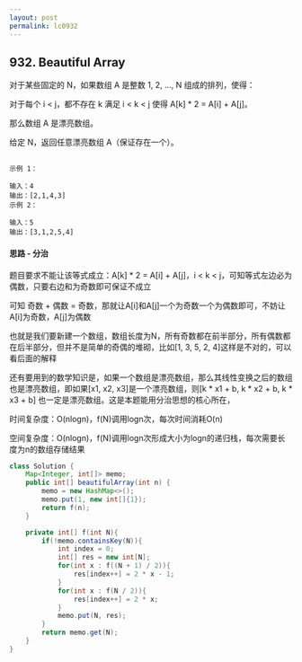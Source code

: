 ```yaml
---
layout: post
permalink: lc0932 
---
```


## 932. Beautiful Array

对于某些固定的 N，如果数组 A 是整数 1, 2, ..., N 组成的排列，使得：

对于每个 i < j，都不存在 k 满足 i < k < j 使得 A[k] * 2 = A[i] + A[j]。

那么数组 A 是漂亮数组。


给定 N，返回任意漂亮数组 A（保证存在一个）。

```text

示例 1：

输入：4
输出：[2,1,4,3]
示例 2：

输入：5
输出：[3,1,2,5,4]

```

#### 思路 - 分治

题目要求不能让该等式成立：A[k] * 2 = A[i] + A[j]，i < k < j，可知等式左边必为偶数，只要右边和为奇数即可保证不成立

可知 奇数 + 偶数 = 奇数，那就让A[i]和A[j]一个为奇数一个为偶数即可，不妨让A[i]为奇数，A[j]为偶数

也就是我们要新建一个数组，数组长度为N，所有奇数都在前半部分，所有偶数都在后半部分，但并不是简单的奇偶的堆砌，比如[1, 3, 5, 2, 4]这样是不对的，可以看后面的解释

还有要用到的数学知识是，如果一个数组是漂亮数组，那么其线性变换之后的数组也是漂亮数组，即如果[x1, x2, x3]是一个漂亮数组，则[k * x1 + b, k * x2 + b, k * x3 + b] 也一定是漂亮数组。这是本题能用分治思想的核心所在，

时间复杂度：O(nlogn)，f(N)调用logn次，每次时间消耗O(n)

空间复杂度：O(nlogn)，f(N)调用logn次形成大小为logn的递归栈，每次需要长度为n的数组存储结果

```java
class Solution {
    Map<Integer, int[]> memo;
    public int[] beautifulArray(int n) {
        memo = new HashMap<>();
        memo.put(1, new int[]{1});
        return f(n);
    }

    private int[] f(int N){
        if(!memo.containsKey(N)){
            int index = 0;
            int[] res = new int[N];
            for(int x : f((N + 1) / 2)){
                res[index++] = 2 * x - 1;
            }
            for(int x : f(N / 2)){
                res[index++] = 2 * x;
            }
            memo.put(N, res);
        }
        return memo.get(N);
    }
}

```